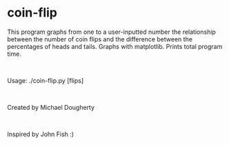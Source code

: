 # coin-flip

This program graphs from one to a user-inputted number the relationship between the number of coin flips and the difference between the percentages of heads and tails. Graphs with matplotlib. Prints total program time.

<br>

Usage: ./coin-flip.py [flips]

<br>

Created by Michael Dougherty

<br>

Inspired by John Fish :)
